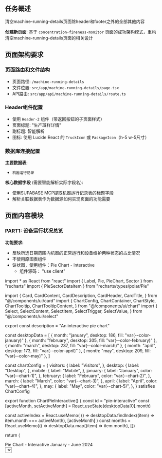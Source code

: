 ## 任务概述
清空machine-running-details页面除header和footer之外的全部其他内容

**创建新页面**: 基于 `concentration-fineness-monitor` 页面的成功架构模式，重构清空machine-running-details页面的相关设计

## 页面架构要求

### 页面路由和文件结构
- 页面路径: `/machine-running-details`
- 文件位置: `src/app/machine-running-details/page.tsx`
- API路由: `src/app/api/machine-running-details/route.ts`

### Header组件配置
- 使用 `Header-2` 组件（带返回按钮的子页面样式）
- 页面标题: "生产班样详情"
- 副标题: 智能解析
- 图标: 使用 Lucide React 的 `TruckIcon` 或 `PackageIcon`（h-5 w-5尺寸）

### 数据库连接配置
**主要数据表**:
- `机器运行记录` 

**核心数据字段** (需要智能解析实际字段名):
- 使用SUPABASE MCP提取机器运行记录表的标题字段
- 解析关联数据表作为数据源如何实现页面的功能需要

## 页面内容模块

### PART1: 设备运行状况总览
**功能要求**:
- 反映所选日期范围内机器的正常运行和设备维护两种状态的占比情况
- 不使用原图表组件
- 饼状图，使用组件：Pie Chart - Interactive
  - 组件源码：
  "use client"

import * as React from "react"
import { Label, Pie, PieChart, Sector } from "recharts"
import { PieSectorDataItem } from "recharts/types/polar/Pie"

import {
  Card,
  CardContent,
  CardDescription,
  CardHeader,
  CardTitle,
} from "@/components/ui/card"
import {
  ChartConfig,
  ChartContainer,
  ChartStyle,
  ChartTooltip,
  ChartTooltipContent,
} from "@/components/ui/chart"
import {
  Select,
  SelectContent,
  SelectItem,
  SelectTrigger,
  SelectValue,
} from "@/components/ui/select"

export const description = "An interactive pie chart"

const desktopData = [
  { month: "january", desktop: 186, fill: "var(--color-january)" },
  { month: "february", desktop: 305, fill: "var(--color-february)" },
  { month: "march", desktop: 237, fill: "var(--color-march)" },
  { month: "april", desktop: 173, fill: "var(--color-april)" },
  { month: "may", desktop: 209, fill: "var(--color-may)" },
]

const chartConfig = {
  visitors: {
    label: "Visitors",
  },
  desktop: {
    label: "Desktop",
  },
  mobile: {
    label: "Mobile",
  },
  january: {
    label: "January",
    color: "var(--chart-1)",
  },
  february: {
    label: "February",
    color: "var(--chart-2)",
  },
  march: {
    label: "March",
    color: "var(--chart-3)",
  },
  april: {
    label: "April",
    color: "var(--chart-4)",
  },
  may: {
    label: "May",
    color: "var(--chart-5)",
  },
} satisfies ChartConfig

export function ChartPieInteractive() {
  const id = "pie-interactive"
  const [activeMonth, setActiveMonth] = React.useState(desktopData[0].month)

  const activeIndex = React.useMemo(
    () => desktopData.findIndex((item) => item.month === activeMonth),
    [activeMonth]
  )
  const months = React.useMemo(() => desktopData.map((item) => item.month), [])

  return (
    <Card data-chart={id} className="flex flex-col">
      <ChartStyle id={id} config={chartConfig} />
      <CardHeader className="flex-row items-start space-y-0 pb-0">
        <div className="grid gap-1">
          <CardTitle>Pie Chart - Interactive</CardTitle>
          <CardDescription>January - June 2024</CardDescription>
        </div>
        <Select value={activeMonth} onValueChange={setActiveMonth}>
          <SelectTrigger
            className="ml-auto h-7 w-[130px] rounded-lg pl-2.5"
            aria-label="Select a value"
          >
            <SelectValue placeholder="Select month" />
          </SelectTrigger>
          <SelectContent align="end" className="rounded-xl">
            {months.map((key) => {
              const config = chartConfig[key as keyof typeof chartConfig]

              if (!config) {
                return null
              }

              return (
                <SelectItem
                  key={key}
                  value={key}
                  className="rounded-lg [&_span]:flex"
                >
                  <div className="flex items-center gap-2 text-xs">
                    <span
                      className="flex h-3 w-3 shrink-0 rounded-xs"
                      style={{
                        backgroundColor: `var(--color-${key})`,
                      }}
                    />
                    {config?.label}
                  </div>
                </SelectItem>
              )
            })}
          </SelectContent>
        </Select>
      </CardHeader>
      <CardContent className="flex flex-1 justify-center pb-0">
        <ChartContainer
          id={id}
          config={chartConfig}
          className="mx-auto aspect-square w-full max-w-[300px]"
        >
          <PieChart>
            <ChartTooltip
              cursor={false}
              content={<ChartTooltipContent hideLabel />}
            />
            <Pie
              data={desktopData}
              dataKey="desktop"
              nameKey="month"
              innerRadius={60}
              strokeWidth={5}
              activeIndex={activeIndex}
              activeShape={({
                outerRadius = 0,
                ...props
              }: PieSectorDataItem) => (
                <g>
                  <Sector {...props} outerRadius={outerRadius + 10} />
                  <Sector
                    {...props}
                    outerRadius={outerRadius + 25}
                    innerRadius={outerRadius + 12}
                  />
                </g>
              )}
            >
              <Label
                content={({ viewBox }) => {
                  if (viewBox && "cx" in viewBox && "cy" in viewBox) {
                    return (
                      <text
                        x={viewBox.cx}
                        y={viewBox.cy}
                        textAnchor="middle"
                        dominantBaseline="middle"
                      >
                        <tspan
                          x={viewBox.cx}
                          y={viewBox.cy}
                          className="fill-foreground text-3xl font-bold"
                        >
                          {desktopData[activeIndex].desktop.toLocaleString()}
                        </tspan>
                        <tspan
                          x={viewBox.cx}
                          y={(viewBox.cy || 0) + 24}
                          className="fill-muted-foreground"
                        >
                          Visitors
                        </tspan>
                      </text>
                    )
                  }
                }}
              />
            </Pie>
          </PieChart>
        </ChartContainer>
      </CardContent>
    </Card>
  )
}

在其基础上，中空部分显示正常运行时间占比
- 聚合逻辑: 按状态聚合，不同状态的持续时长
- 一些必要的能表现为更专业的文字说明

### PART2: 当前运行状态
**功能要求**:
- 复制 `concentration-fineness-monitor` 页面的最新数据模块设计
- 不需要使用 Tabs 组件
- 日期选择器 + 手动刷新按钮
- 使用shadcn mcp寻找最佳组件，反映当前机器设备运行的状态，并根据真实时间用实时计时器组件表现当前状态已持续时间

### PART3: 设备运行记录汇总
**功能要求**:
- 完全复制 `concentration-fineness-monitor` 页面的数据汇总模块设计
- 包含快捷日期选择按钮和自定义日期范围
- 支持导出EXCEL功能
- 右上角添加刷新按钮

**表格配置**:
- 数据表连接：机器运行记录
- 列字段: 完整显示对应数据表原生字段
- 分页显示: 每页10条记录
- 支持列排序功能
- 数据缺失显示"--"
- 数据详情对话框
  - 由于相关数据表数据字段太多，TABLE组件可能显示不完整，特别追加此功能，支持对TABLE中的某一行进行点击后弹出数据详情对话框，完整展示该条数据在数据表来源中的全部字段内容，并进行旨在便利于移动端查看的排版优化
  - 操作（查看详情）列放到第一列

## 技术实现规范

### 数据处理逻辑
- **数据获取**: 使用 Supabase API 方法，避免直接数据库连接
- **错误处理**: 数据为null时显示默认值0，避免计算错误

### 组件和样式规范
- **组件优先级**: 现有组件 > shadcn/ui组件 > 自定义组件
- **图标规范**: 仅使用 Lucide React 图标库，尺寸统一为 h-4 w-4 或 h-5 w-5
- **响应式设计**: 使用 `grid grid-cols-1 md:grid-cols-2 lg:grid-cols-4 gap-4` 等响应式布局
- **主题适配**: 支持明暗主题切换

### 代码质量要求
- **TypeScript**: 完整的类型定义，包括数据接口和组件Props
- **性能优化**: 使用 `useCallback` 和 `useMemo` 优化渲染性能
- **状态管理**: 合理使用 `useState` 管理页面状态
- **错误边界**: 添加适当的错误处理和用户反馈

### Footer组件
- 使用统一的 Footer 组件
- 显示标准签名: "FDX@2025 滇ICP备2025058380号"